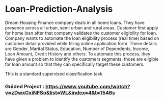 # Loan-Prediction-Analysis

Dream Housing Finance company deals in all home loans. They have presence across all urban, semi urban and rural areas. Customer first apply for home loan after that company validates the customer eligibility for loan. Company wants to automate the loan eligibility process (real time) based on customer detail provided while filling online application form. These details are Gender, Marital Status, Education, Number of Dependents, Income, Loan Amount, Credit History and others. To automate this process, they have given a problem to identify the customers segments, those are eligible for loan amount so that they can specifically target these customers.

This is a standard supervised classification task.

### Guided Project : https://www.youtube.com/watch?v=zDwxGxiNFSo&list=WL&index=4&t=1546s
